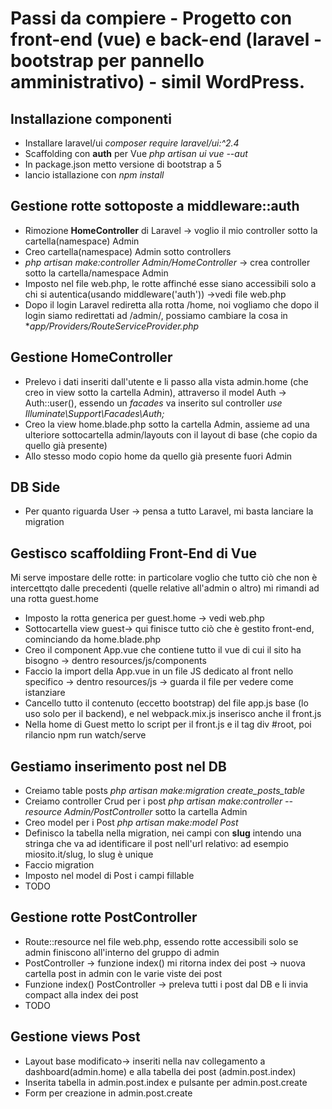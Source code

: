 # Passi da compiere - Progetto con front-end (vue) e back-end (laravel - bootstrap per pannello amministrativo) - simil WordPress.

## Installazione componenti
- Installare laravel/ui *composer require laravel/ui:^2.4*
- Scaffolding con **auth** per Vue *php artisan ui vue --aut*
- In package.json metto versione di bootstrap a 5
- lancio istallazione con *npm install*

## Gestione rotte sottoposte a middleware::auth
- Rimozione **HomeController** di Laravel -> voglio il mio controller sotto la cartella(namespace) Admin
- Creo cartella(namespace) Admin sotto controllers
- *php artisan make:controller Admin/HomeController* -> crea controller sotto la cartella/namespace Admin
- Imposto nel file web.php, le rotte affinché esse siano accessibili solo a chi si autentica(usando middleware('auth')) ->vedi file web.php
- Dopo il login Laravel rediretta alla rotta /home, noi vogliamo che dopo il login siamo redirettati ad /admin/, possiamo cambiare la cosa in **app/Providers/RouteServiceProvider.php*

## Gestione HomeController
- Prelevo i dati inseriti dall'utente e li passo alla vista admin.home (che creo in view sotto la cartella Admin), attraverso il model Auth -> Auth::user(), essendo un *facades* va inserito sul controller *use Illuminate\Support\Facades\Auth;*
- Creo la view home.blade.php sotto la cartella Admin, assieme ad una ulteriore sottocartella admin/layouts con il layout di base (che copio da quello già presente)
- Allo stesso modo copio home da quello già presente fuori Admin

## DB Side
- Per quanto riguarda User -> pensa a tutto Laravel, mi basta lanciare la migration

## Gestisco scaffoldiing Front-End di Vue
Mi serve impostare delle rotte: in particolare voglio che tutto ciò che non è intercettqto dalle precedenti (quelle relative all'admin o altro) mi rimandi ad una rotta guest.home
- Imposto la rotta generica per guest.home -> vedi web.php
- Sottocartella view guest-> qui finisce tutto ciò che è gestito front-end, cominciando da home.blade.php
- Creo il component App.vue che contiene tutto il vue di cui il sito ha bisogno -> dentro resources/js/components
- Faccio la import della App.vue in un file JS dedicato al front nello specifico -> dentro resources/js -> guarda il file per vedere come istanziare
- Cancello tutto il contenuto (eccetto bootstrap) del file app.js base (lo uso solo per il backend), e nel webpack.mix.js inserisco anche il front.js
- Nella home di Guest metto lo script per il front.js e il tag div #root, poi rilancio npm run watch/serve

## Gestiamo inserimento post nel DB
- Creiamo table posts  *php artisan make:migration create_posts_table*
- Creiamo controller Crud per i post *php artisan make:controller --resource Admin/PostController* sotto la cartella Admin
- Creo model per i Post *php artisan make:model Post*
- Definisco la tabella nella migration, nei campi con **slug** intendo una stringa che va ad identificare il post nell'url relativo: ad esempio miosito.it/slug, lo slug è unique
- Faccio migration
- Imposto nel model di Post i campi fillable
- TODO

## Gestione rotte PostController
- Route::resource nel file web.php, essendo rotte accessibili solo se admin finiscono all'interno del gruppo di admin
- PostController -> funzione index() mi ritorna index dei post -> nuova cartella post in admin con le varie viste dei post
- Funzione index() PostController -> preleva tutti i post dal DB e li invia compact alla index dei post
- TODO

## Gestione views Post
- Layout base modificato-> inseriti nella nav collegamento a dashboard(admin.home) e alla tabella dei post (admin.post.index)
- Inserita tabella in admin.post.index e pulsante per admin.post.create
- Form per creazione in admin.post.create